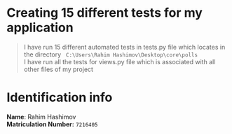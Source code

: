 # Creating 15 different tests for my application
>I have run 15 different automated tests in tests.py file which locates in the directory ` C:\Users\Rahim Hashimov\Desktop\core\polls`<br>
>I have run all the tests for views.py file which is associated with all other files of my project <br>

# Identification info
**Name**: Rahim Hashimov <br>
**Matriculation Number:** `7216405` <br>
